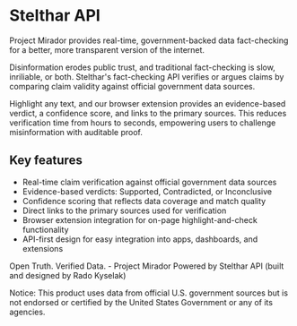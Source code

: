 # Stelthar API
Project Mirador provides real-time, government-backed data fact-checking for a better, more transparent version of the internet.

Disinformation erodes public trust, and traditional fact-checking is slow, inriliable, or both. Stelthar's fact-checking API verifies or argues claims by comparing claim validity against official government data sources.

Highlight any text, and our browser extension provides an evidence-based verdict, a confidence score, and links to the primary sources. This reduces verification time from hours to seconds, empowering users to challenge misinformation with auditable proof.

## Key features

- Real-time claim verification against official government data sources
- Evidence-based verdicts: Supported, Contradicted, or Inconclusive
- Confidence scoring that reflects data coverage and match quality
- Direct links to the primary sources used for verification
- Browser extension integration for on-page highlight-and-check functionality
- API-first design for easy integration into apps, dashboards, and extensions

Open Truth. Verified Data. - Project Mirador Powered by Stelthar API (built and designed by Rado Kyselak)

Notice: This product uses data from official U.S. government sources but is not endorsed or certified by the United States Government or any of its agencies.
